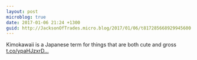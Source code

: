 ```yaml
---
layout: post
microblog: true
date: 2017-01-06 21:24 +1300
guid: http://JacksonOfTrades.micro.blog/2017/01/06/t817285668929945600.html
---
```

Kimokawaii is a Japanese term for things that are both cute and gross [t.co/ypaHJzxrD...](https://t.co/ypaHJzxrDB)
